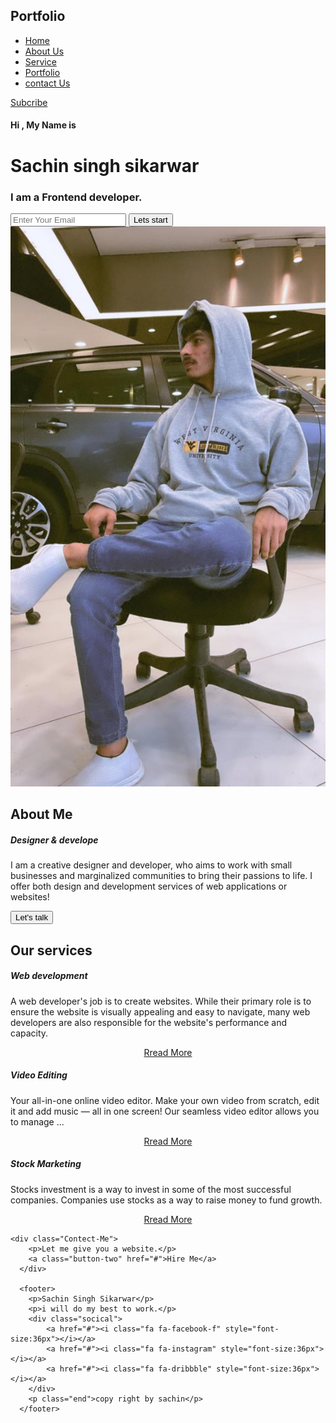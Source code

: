 <!DOCTYPE html>
<html lang="en">
<head>
    <title>Portfolio website</title>
    <link rel="stylesheet" href="sachin.css">
    <link rel="preconnect" href="https://fonts.googleapis.com">
    <link rel="preconnect" href="https://fonts.gstatic.com" crossorigin>
    <link href="https://fonts.googleapis.com/css2?family=Inter:wght@400;500&display=swap" rel="stylesheet">
    <link rel="stylesheet" href="https://cdnjs.cloudflare.com/ajax/libs/font-awesome/4.7.0/css/font-awesome.min.css">
    <title>Document</title>
</head>
<body >
    <div class="hero">
        <nav>
            <h2 class="logo">Portfo<span>lio</span></h2>
        <ul>
            <li><a href="#">Home</a></li>
            <li><a href="#">About Us</a></li>
            <li><a href="#">Service</a></li>
            <li><a href="#">Portfolio</a></li>
            <li><a href="#">contact Us</a></li>
        </ul>
        <a href="#" class="btn">Subcribe </a>
        </nav>
        <div class="content">
         <h4>Hi , My Name is</h4>
         <h1>Sachin singh <span>sikarwar</span></h1>
         <h3>I am a Frontend developer.</h3>
         <div class="newslatter">
          <form>
            <input type="Email" name="Email" id="mail" placeholder="Enter Your Email">
            <input type="submit" name="Submit" value="Lets start">
          </form>  
         </div>   
        </div>
    </div>
    <section class="about">
        <div class="main">
            <img src="1.jpeg">
            <div class="about-text">
                <h2>About Me</h2>
                <h5>Designer<span> & develope </span></h5>
                <p>I am a creative designer and developer, who aims to work with small businesses and marginalized communities to bring their passions to life. I offer both design and development services of web applications or websites!</p>
                <button type="button"> Let's talk</button>
            </div>
        </div>
    </section>
    <div class="Service">
        <div class="title">
            <h2>Our services</h2>
        </div>
        <div class="box">
        <div class="card">
            <i class="fa fa-bars" style="font-size:36px"></i>
            <h5>Web development</h5>
            <div class="pra">
           <p>A web developer's job is to create websites. While their primary role is to ensure the website is visually appealing and easy to navigate, many web developers are also responsible for the website's performance and capacity.</p>
           <p style="text-align: center;">
            <a class="button" href="#" >Rread More</a>
           </p>
            </div>
        </div>
        <div class="card">
            <i class="fa fa-user" style="font-size:36px"></i>
            <h5>Video Editing</h5>
            <div class="pra">
           <p>Your all-in-one online video editor. Make your own video from scratch, edit it and add music — all in one screen! Our seamless video editor allows you to manage ...</p>
           <p style="text-align: center;">
            <a class="button" href="#" >Rread More</a>
           </p>
            </div>
     </div>
     <div class="card">
        <i class="fa fa-bell" style="font-size:36px"></i>
        <h5>Stock Marketing</h5>
        <div class="pra">
       <p>Stocks investment is a way to invest in some of the most successful companies. Companies use stocks as a way to raise money to fund growth.</p>
       <p style="text-align: center;">
        <a class="button" href="#" >Rread More</a>
       </p>
        </div>
    </div>
</div>
</div>  
    
    
    <div class="Contect-Me">
        <p>Let me give you a website.</p>
        <a class="button-two" href="#">Hire Me</a>
      </div>

      <footer>
        <p>Sachin Singh Sikarwar</p>
        <p>i will do my best to work.</p>
        <div class="socical">
            <a href="#"><i class="fa fa-facebook-f" style="font-size:36px"></i></a>
            <a href="#"><i class="fa fa-instagram" style="font-size:36px"></i></a>
            <a href="#"><i class="fa fa-dribbble" style="font-size:36px"></i></a>
        </div>
        <p class="end">copy right by sachin</p>
      </footer>

</body>
</html>
